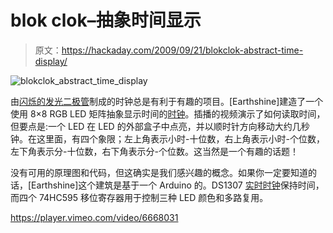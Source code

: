 # blok clok–抽象时间显示

> 原文：<https://hackaday.com/2009/09/21/blokclok-abstract-time-display/>

![blokclok_abstract_time_display](img/154f287380b1b56e66c06b439db5f653.png "blokclok_abstract_time_display")

由[闪烁的发光二极管](http://hackaday.com/2009/04/08/the-bulbdial-clock-comes-to-life/)制成的时钟总是有利于有趣的项目。[Earthshine]建造了一个使用 8×8 RGB LED 矩阵抽象显示时间的[时钟](http://www.instructables.com/id/The-BlokClok-Concept-Arduino-driven-RGB-A/)。插播的视频演示了如何读取时间，但要点是:一个 LED 在 LED 的外部盒子中点亮，并以顺时针方向移动大约几秒钟。在这里面，有四个象限；左上角表示小时-十位数，右上角表示小时-个位数，左下角表示分-十位数，右下角表示分-个位数。这当然是一个有趣的话题！

没有可用的原理图和代码，但这确实是我们感兴趣的概念。如果你一定要知道的话，[Earthshine]这个建筑是基于一个 Arduino 的。DS1307 [实时时钟](http://hackaday.com/2009/06/26/parts-i2c-real-time-clock-calendar-pcf8563/)保持时间，而四个 74HC595 移位寄存器用于控制三种 LED 颜色和多路复用。

<https://player.vimeo.com/video/6668031>

</div> </body> </html>